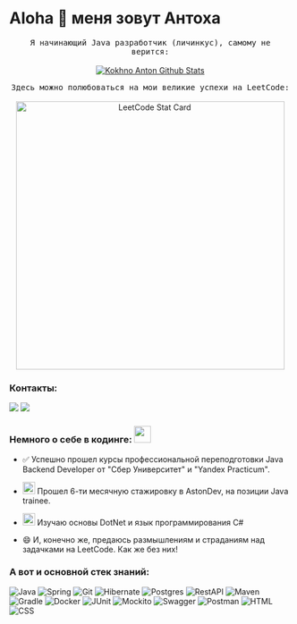 # Aloha 🤙 меня зовут Антоха 

<p align="center">
  <samp>
Я начинающий Java разработчик (личинкус), самому не верится:
  </samp>
  <br/>
  <br/>
  <a href="https://github.com/lap-lik?tab=repositories">
  <img src="https://github-readme-stats.vercel.app/api?username=lap-lik&show_icons=true&theme=dark" alt="Kokhno Anton Github Stats"></img>
  </a>
</p>
<p align="center">
<samp>
Здесь можно полюбоваться на мои великие успехи на LeetCode:
  </samp>
  <br/>
  <br/>  
  <a href="https://github.com/lap-lik/leetcode">
  <img alt="LeetCode Stat Card" src="https://leetcard.jacoblin.cool/lap-lik?theme=dark&font=Noto%20Sans%20SC" width="480"/>
</a>
</p>


### Контакты:

<a href="https://t.me/KokhnoAnton"><img src="https://img.shields.io/badge/Telegram-2CA5E0?style=for-the-badge&logo=telegram&logoColor=white"></a>
<a href="mailto:kokhno.anton@gmail.com"><img src="https://img.shields.io/badge/Email-D14836?style=for-the-badge&logo=gmail&logoColor=white"></a>

### Немного о себе в кодинге: <img src="https://media.giphy.com/media/WUlplcMpOCEmTGBtBW/giphy.gif" width="30px">

- ✅ Успешно прошел курсы профессиональной переподготовки Java Backend Developer от "Сбер Университет" и "Yandex Practicum".
- <img width="22" height="22" alt="image" src="https://github.com/user-attachments/assets/1cfd3cb4-0675-4c90-a166-2c97a39a93b0" /> Прошел 6-ти месячную стажировку в AstonDev, на позиции Java trainee.
- <img width="22" height="22" alt="image" src="https://github.com/user-attachments/assets/5a152db2-cfab-404e-a603-03467f093708" /> Изучаю основы DotNet и язык программирования С#

- 😄 И, конечно же, предаюсь размышлениям и страданиям над задачками на LeetCode. Как же без них!
  
### А вот и основной стек знаний:
![Java](https://img.shields.io/badge/-Java-007396?style=for-the-badge&logo=java&logoColor=white)
![Spring](https://img.shields.io/badge/-Spring-6DB33F?style=for-the-badge&logo=spring&logoColor=white)
![Git](https://img.shields.io/badge/-Git-F05032?style=for-the-badge&logo=Git&logoColor=white)
![Hibernate](https://img.shields.io/badge/-Hibernate-59666C?style=for-the-badge&logo=hibernate&logoColor=white)
![Postgres](https://img.shields.io/badge/-PostgreSQL-336791?style=for-the-badge&logo=postgresql&logoColor=white)
![RestAPI](https://img.shields.io/badge/-REST%20API-007EC0?style=for-the-badge)
![Maven](https://img.shields.io/badge/-Maven-C71A36?style=for-the-badge&logo=apachemaven&logoColor=white)
![Gradle](https://img.shields.io/badge/-Gradle-02303A?style=for-the-badge&logo=gradle&logoColor=white)
![Docker](https://img.shields.io/badge/-Docker-2496ED?style=for-the-badge&logo=docker&logoColor=white)
![JUnit](https://img.shields.io/badge/-JUnit-25A162?style=for-the-badge&logo=junit5&logoColor=white)
![Mockito](https://img.shields.io/badge/-Mockito-25A162?style=for-the-badge&logo=mockito&logoColor=white)
![Swagger](https://img.shields.io/badge/-Swagger-85EA2D?style=for-the-badge&logo=swagger&logoColor=black)
![Postman](https://img.shields.io/badge/-Postman-FF6C37?style=for-the-badge&logo=postman&logoColor=white)
![HTML](https://img.shields.io/badge/-HTML5-E34F26?style=for-the-badge&logo=html5&logoColor=white)
![CSS](https://img.shields.io/badge/-CSS3-1572B6?style=for-the-badge&logo=css3&logoColor=white)





